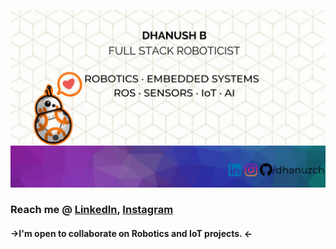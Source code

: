

<div align="center">

![GIF](https://raw.githubusercontent.com/dhanuzch/dhanuzch/master/Dhanush%20githubv2.gif)

</div>

### Reach me @ [LinkedIn](https://www.linkedin.com/in/dhanushbakthavatchalam-12b299a7/), [Instagram](https://www.instagram.com/dhanuzch)

#### ->I'm open to collaborate on **Robotics** and **IoT** projects. <-


